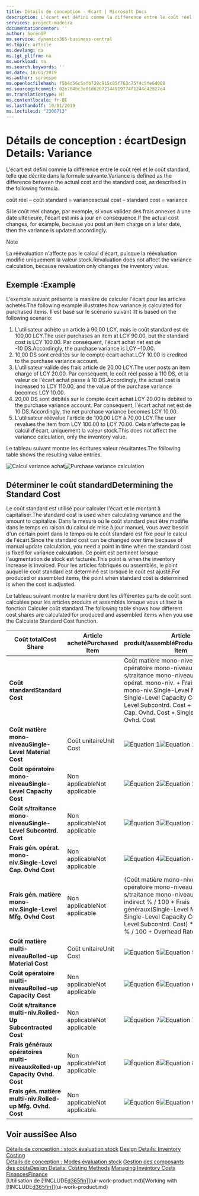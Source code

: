 ```yaml
---
title: Détails de conception - Ecart | Microsoft Docs
description: L'écart est défini comme la différence entre le coût réel et le coût standard, telle que décrite dans la formule suivante.
services: project-madeira
documentationcenter: ''
author: SorenGP
ms.service: dynamics365-business-central
ms.topic: article
ms.devlang: na
ms.tgt_pltfrm: na
ms.workload: na
ms.search.keywords: ''
ms.date: 10/01/2019
ms.author: sgroespe
ms.openlocfilehash: f5b4d56c5afb728c915c95f763c75f4c5fe6d008
ms.sourcegitcommit: 02e704bc3e01d62072144919774f1244c42827e4
ms.translationtype: HT
ms.contentlocale: fr-BE
ms.lasthandoff: 10/01/2019
ms.locfileid: "2306713"
---
```

# <a name="design-details-variance"></a><span data-ttu-id="c71fa-103">Détails de conception : écart</span><span class="sxs-lookup"><span data-stu-id="c71fa-103">Design Details: Variance</span></span>
<span data-ttu-id="c71fa-104">L'écart est défini comme la différence entre le coût réel et le coût standard, telle que décrite dans la formule suivante.</span><span class="sxs-lookup"><span data-stu-id="c71fa-104">Variance is defined as the difference between the actual cost and the standard cost, as described in the following formula.</span></span>  

 <span data-ttu-id="c71fa-105">coût réel – coût standard = variance</span><span class="sxs-lookup"><span data-stu-id="c71fa-105">actual cost – standard cost = variance</span></span>  

 <span data-ttu-id="c71fa-106">Si le coût réel change, par exemple, si vous validez des frais annexes à une date ultérieure, l'écart est mis à jour en conséquence.</span><span class="sxs-lookup"><span data-stu-id="c71fa-106">If the actual cost changes, for example, because you post an item charge on a later date, then the variance is updated accordingly.</span></span>  

> [!NOTE]  
>  <span data-ttu-id="c71fa-107">La réévaluation n'affecte pas le calcul d'écart, puisque la réévaluation modifie uniquement la valeur stock.</span><span class="sxs-lookup"><span data-stu-id="c71fa-107">Revaluation does not affect the variance calculation, because revaluation only changes the inventory value.</span></span>  

## <a name="example"></a><span data-ttu-id="c71fa-108">Exemple :</span><span class="sxs-lookup"><span data-stu-id="c71fa-108">Example</span></span>  
 <span data-ttu-id="c71fa-109">L'exemple suivant présente la manière de calculer l'écart pour les articles achetés.</span><span class="sxs-lookup"><span data-stu-id="c71fa-109">The following example illustrates how variance is calculated for purchased items.</span></span> <span data-ttu-id="c71fa-110">Il est basé sur le scénario suivant :</span><span class="sxs-lookup"><span data-stu-id="c71fa-110">It is based on the following scenario:</span></span>  

1.  <span data-ttu-id="c71fa-111">L'utilisateur achète un article à 90,00 LCY, mais le coût standard est de 100,00 LCY.</span><span class="sxs-lookup"><span data-stu-id="c71fa-111">The user purchases an item at LCY 90.00, but the standard cost is LCY 100.00.</span></span> <span data-ttu-id="c71fa-112">Par conséquent, l'écart achat net est de -10 DS.</span><span class="sxs-lookup"><span data-stu-id="c71fa-112">Accordingly, the purchase variance is LCY –10.00.</span></span>  
2.  <span data-ttu-id="c71fa-113">10,00 DS sont crédités sur le compte écart achat.</span><span class="sxs-lookup"><span data-stu-id="c71fa-113">LCY 10.00 is credited to the purchase variance account.</span></span>  
3.  <span data-ttu-id="c71fa-114">L'utilisateur valide des frais article de 20,00 LCY.</span><span class="sxs-lookup"><span data-stu-id="c71fa-114">The user posts an item charge of LCY 20.00.</span></span> <span data-ttu-id="c71fa-115">Par conséquent, le coût réel passe à 110 DS, et la valeur de l'écart achat passe à 10 DS.</span><span class="sxs-lookup"><span data-stu-id="c71fa-115">Accordingly, the actual cost is increased to LCY 110.00, and the value of the purchase variance becomes LCY 10.00.</span></span>  
4.  <span data-ttu-id="c71fa-116">20,00 DS sont débités sur le compte écart achat.</span><span class="sxs-lookup"><span data-stu-id="c71fa-116">LCY 20.00 is debited to the purchase variance account.</span></span> <span data-ttu-id="c71fa-117">Par conséquent, l'écart achat net est de 10 DS.</span><span class="sxs-lookup"><span data-stu-id="c71fa-117">Accordingly, the net purchase variance becomes LCY 10.00.</span></span>  
5.  <span data-ttu-id="c71fa-118">L'utilisateur réévalue l'article de 100,00 LCY à 70,00 LCY.</span><span class="sxs-lookup"><span data-stu-id="c71fa-118">The user revalues the item from LCY 100.00 to LCY 70.00.</span></span> <span data-ttu-id="c71fa-119">Cela n'affecte pas le calcul d'écart, uniquement la valeur stock.</span><span class="sxs-lookup"><span data-stu-id="c71fa-119">This does not affect the variance calculation, only the inventory value.</span></span>  

 <span data-ttu-id="c71fa-120">Le tableau suivant montre les écritures valeur résultantes.</span><span class="sxs-lookup"><span data-stu-id="c71fa-120">The following table shows the resulting value entries.</span></span>  

 <span data-ttu-id="c71fa-121">![Calcul variance achat](media/design_details_inventory_costing_11_purchase_variance.png "Calcul variance achat")</span><span class="sxs-lookup"><span data-stu-id="c71fa-121">![Purchase variance calculation](media/design_details_inventory_costing_11_purchase_variance.png "Purchase variance calculation")</span></span>  

## <a name="determining-the-standard-cost"></a><span data-ttu-id="c71fa-122">Déterminer le coût standard</span><span class="sxs-lookup"><span data-stu-id="c71fa-122">Determining the Standard Cost</span></span>  
 <span data-ttu-id="c71fa-123">Le coût standard est utilisé pour calculer l'écart et le montant à capitaliser.</span><span class="sxs-lookup"><span data-stu-id="c71fa-123">The standard cost is used when calculating variance and the amount to capitalize.</span></span> <span data-ttu-id="c71fa-124">Dans la mesure où le coût standard peut être modifié dans le temps en raison du calcul de mise à jour manuel, vous avez besoin d'un certain point dans le temps où le coût standard est fixe pour le calcul de l'écart.</span><span class="sxs-lookup"><span data-stu-id="c71fa-124">Since the standard cost can be changed over time because of manual update calculation, you need a point in time when the standard cost is fixed for variance calculation.</span></span> <span data-ttu-id="c71fa-125">Ce point est pertinent lorsque l'augmentation de stock est facturée.</span><span class="sxs-lookup"><span data-stu-id="c71fa-125">This point is when the inventory increase is invoiced.</span></span> <span data-ttu-id="c71fa-126">Pour les articles fabriqués ou assemblés, le point auquel le coût standard est déterminé est lorsque le coût est ajusté.</span><span class="sxs-lookup"><span data-stu-id="c71fa-126">For produced or assembled items, the point when standard cost is determined is when the cost is adjusted.</span></span>  

 <span data-ttu-id="c71fa-127">Le tableau suivant montre la manière dont les différentes parts de coût sont calculées pour les articles produits et assemblés lorsque vous utilisez la fonction Calculer coût standard.</span><span class="sxs-lookup"><span data-stu-id="c71fa-127">The following table shows how different cost shares are calculated for produced and assembled items when you use the Calculate Standard Cost function.</span></span>  

|<span data-ttu-id="c71fa-128">Coût total</span><span class="sxs-lookup"><span data-stu-id="c71fa-128">Cost Share</span></span>|<span data-ttu-id="c71fa-129">Article acheté</span><span class="sxs-lookup"><span data-stu-id="c71fa-129">Purchased Item</span></span>|<span data-ttu-id="c71fa-130">Article produit/assemblé</span><span class="sxs-lookup"><span data-stu-id="c71fa-130">Produced/Assembled Item</span></span>|  
|----------------|--------------------|------------------------------|  
|<span data-ttu-id="c71fa-131">**Coût standard**</span><span class="sxs-lookup"><span data-stu-id="c71fa-131">**Standard Cost**</span></span>||<span data-ttu-id="c71fa-132">Coût matière mono-niveau + Coût opératoire mono-niveau + Coût s/traitance mono-niveau + Frais gén. opérat. mono-niv. + Frais gén. matière mono-niv.</span><span class="sxs-lookup"><span data-stu-id="c71fa-132">Single-Level Material Cost + Single-Level Capacity Cost + Single-Level Subcontrd. Cost + Single-Level Cap. Ovhd. Cost + Single-Level Mfg. Ovhd. Cost</span></span>|  
|<span data-ttu-id="c71fa-133">**Coût matière mono-niveau**</span><span class="sxs-lookup"><span data-stu-id="c71fa-133">**Single-Level Material Cost**</span></span>|<span data-ttu-id="c71fa-134">Coût unitaire</span><span class="sxs-lookup"><span data-stu-id="c71fa-134">Unit Cost</span></span>|<span data-ttu-id="c71fa-135">![Équation 1](media/design_details_inventory_costing_11_equation_1.png "Équation 1")</span><span class="sxs-lookup"><span data-stu-id="c71fa-135">![Equation 1](media/design_details_inventory_costing_11_equation_1.png "Equation 1")</span></span>|  
|<span data-ttu-id="c71fa-136">**Coût opératoire mono-niveau**</span><span class="sxs-lookup"><span data-stu-id="c71fa-136">**Single-Level Capacity Cost**</span></span>|<span data-ttu-id="c71fa-137">Non applicable</span><span class="sxs-lookup"><span data-stu-id="c71fa-137">Not applicable</span></span>|<span data-ttu-id="c71fa-138">![Équation 2](media/design_details_inventory_costing_11_equation_2.png "Équation 2")</span><span class="sxs-lookup"><span data-stu-id="c71fa-138">![Equation 2](media/design_details_inventory_costing_11_equation_2.png "Equation 2")</span></span>|  
|<span data-ttu-id="c71fa-139">**Coût s/traitance mono-niveau**</span><span class="sxs-lookup"><span data-stu-id="c71fa-139">**Single-Level Subcontrd. Cost**</span></span>|<span data-ttu-id="c71fa-140">Non applicable</span><span class="sxs-lookup"><span data-stu-id="c71fa-140">Not applicable</span></span>|<span data-ttu-id="c71fa-141">![Équation 3](media/design_details_inventory_costing_11_equation_3.png "Équation 3")</span><span class="sxs-lookup"><span data-stu-id="c71fa-141">![Equation 3](media/design_details_inventory_costing_11_equation_3.png "Equation 3")</span></span>|  
|<span data-ttu-id="c71fa-142">**Frais gén. opérat. mono-niv.**</span><span class="sxs-lookup"><span data-stu-id="c71fa-142">**Single-Level Cap. Ovhd Cost**</span></span>|<span data-ttu-id="c71fa-143">Non applicable</span><span class="sxs-lookup"><span data-stu-id="c71fa-143">Not applicable</span></span>|<span data-ttu-id="c71fa-144">![Équation 4](media/design_details_inventory_costing_11_equation_4.png "Équation 4")</span><span class="sxs-lookup"><span data-stu-id="c71fa-144">![Equation 4](media/design_details_inventory_costing_11_equation_4.png "Equation 4")</span></span>|  
|<span data-ttu-id="c71fa-145">**Frais gén. matière mono-niv.**</span><span class="sxs-lookup"><span data-stu-id="c71fa-145">**Single-Level Mfg. Ovhd Cost**</span></span>|<span data-ttu-id="c71fa-146">Non applicable</span><span class="sxs-lookup"><span data-stu-id="c71fa-146">Not applicable</span></span>|<span data-ttu-id="c71fa-147">(Coût matière mono-niveau + Coût opératoire mono-niveau + Coût s/traitance mono-niveau) \* Coût indirect % / 100 + Frais généraux</span><span class="sxs-lookup"><span data-stu-id="c71fa-147">(Single-Level Material Cost + Single-Level Capacity Cost + Single-Level Subcontrd. Cost) \* Indirect Cost % / 100 + Overhead Rate</span></span>|  
|<span data-ttu-id="c71fa-148">**Coût matière multi-niveau**</span><span class="sxs-lookup"><span data-stu-id="c71fa-148">**Rolled-up Material Cost**</span></span>|<span data-ttu-id="c71fa-149">Coût unitaire</span><span class="sxs-lookup"><span data-stu-id="c71fa-149">Unit Cost</span></span>|<span data-ttu-id="c71fa-150">![Équation 5](media/design_details_inventory_costing_11_equation_5.png "Équation 5")</span><span class="sxs-lookup"><span data-stu-id="c71fa-150">![Equation 5](media/design_details_inventory_costing_11_equation_5.png "Equation 5")</span></span>|  
|<span data-ttu-id="c71fa-151">**Coût opératoire multi-niveau**</span><span class="sxs-lookup"><span data-stu-id="c71fa-151">**Rolled-up Capacity Cost**</span></span>|<span data-ttu-id="c71fa-152">Non applicable</span><span class="sxs-lookup"><span data-stu-id="c71fa-152">Not applicable</span></span>|<span data-ttu-id="c71fa-153">![Équation 6](media/design_details_inventory_costing_11_equation_6.png "Équation 6")</span><span class="sxs-lookup"><span data-stu-id="c71fa-153">![Equation 6](media/design_details_inventory_costing_11_equation_6.png "Equation 6")</span></span>|  
|<span data-ttu-id="c71fa-154">**Coût s/traitance multi-niv.**</span><span class="sxs-lookup"><span data-stu-id="c71fa-154">**Rolled-Up Subcontracted Cost**</span></span>|<span data-ttu-id="c71fa-155">Non applicable</span><span class="sxs-lookup"><span data-stu-id="c71fa-155">Not applicable</span></span>|<span data-ttu-id="c71fa-156">![Équation 7](media/design_details_inventory_costing_11_equation_7.png "Équation 7")</span><span class="sxs-lookup"><span data-stu-id="c71fa-156">![Equation 7](media/design_details_inventory_costing_11_equation_7.png "Equation 7")</span></span>|  
|<span data-ttu-id="c71fa-157">**Frais généraux opératoires multi-niveaux**</span><span class="sxs-lookup"><span data-stu-id="c71fa-157">**Rolled-up Capacity Ovhd. Cost**</span></span>|<span data-ttu-id="c71fa-158">Non applicable</span><span class="sxs-lookup"><span data-stu-id="c71fa-158">Not applicable</span></span>|<span data-ttu-id="c71fa-159">![Équation 8](media/design_details_inventory_costing_11_equation_8.png "Équation 8")</span><span class="sxs-lookup"><span data-stu-id="c71fa-159">![Equation 8](media/design_details_inventory_costing_11_equation_8.png "Equation 8")</span></span>|  
|<span data-ttu-id="c71fa-160">**Frais gén. matière multi-niv.**</span><span class="sxs-lookup"><span data-stu-id="c71fa-160">**Rolled-up Mfg. Ovhd. Cost**</span></span>|<span data-ttu-id="c71fa-161">Non applicable</span><span class="sxs-lookup"><span data-stu-id="c71fa-161">Not applicable</span></span>|<span data-ttu-id="c71fa-162">![Équation 9](media/design_details_inventory_costing_11_equation_9.png "Équation 9")</span><span class="sxs-lookup"><span data-stu-id="c71fa-162">![Equation 9](media/design_details_inventory_costing_11_equation_9.png "Equation 9")</span></span>|  

## <a name="see-also"></a><span data-ttu-id="c71fa-163">Voir aussi</span><span class="sxs-lookup"><span data-stu-id="c71fa-163">See Also</span></span>  
 <span data-ttu-id="c71fa-164">[Détails de conception : stock évaluation stock](design-details-inventory-costing.md) </span><span class="sxs-lookup"><span data-stu-id="c71fa-164">[Design Details: Inventory Costing](design-details-inventory-costing.md) </span></span>  
 <span data-ttu-id="c71fa-165">[Détails de conception : Modes évaluation stock](design-details-costing-methods.md) [Gestion des composants des coûts](finance-manage-inventory-costs.md)</span><span class="sxs-lookup"><span data-stu-id="c71fa-165">[Design Details: Costing Methods](design-details-costing-methods.md) [Managing Inventory Costs](finance-manage-inventory-costs.md)</span></span>  
 [<span data-ttu-id="c71fa-166">Finances</span><span class="sxs-lookup"><span data-stu-id="c71fa-166">Finance</span></span>](finance.md)  
 <span data-ttu-id="c71fa-167">[Utilisation de [!INCLUDE[d365fin](includes/d365fin_md.md)]](ui-work-product.md)</span><span class="sxs-lookup"><span data-stu-id="c71fa-167">[Working with [!INCLUDE[d365fin](includes/d365fin_md.md)]](ui-work-product.md)</span></span>
